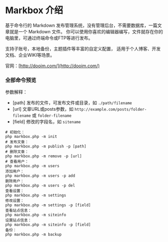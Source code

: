 # Markbox 介绍

基于命令行的 Markdown 发布管理系统，没有管理后台，不需要数据库，一篇文章就是一个 Markdown 文件。
你可以使用你喜欢的编辑器编写，文件就存在你的电脑里，可通过终端命令或FTP等进行发布。

支持子账号，本地备份，主题插件等丰富的自定义配置，
适用于个人博客、开发文档、企业WIKI等场景。

官网：[http://dooim.com/](http://dooim.com/)

### 全部命令预览
参数解释：
* [path] 发布的文件，可发布文件或目录，如 `./path/filename`
* [url] 文章URL或posts参数，如 `http://example.com/posts/folder-filename` 或 `folder-filename`
* [field] 修改的字段名，如 `sitename`

```
# 初始化：
php markbox.php -m init
# 发布文章：
php markbox.php -m publish -p [path]
# 删除文章：
php markbox.php -m remove -p [url]
# 查看用户：
php markbox.php -m users
添加用户：
php markbox.php -m users -p add
删除用户：
php markbox.php -m users -p del
查看设置：
php markbox.php -m settings
修改设置：
php markbox.php -m settings -p [field]
查看站点信息：  
php markbox.php -m siteinfo
设置站点信息：  
php markbox.php -m siteinfo -p [field]
备份：  
php markbox.php -m backup
```
